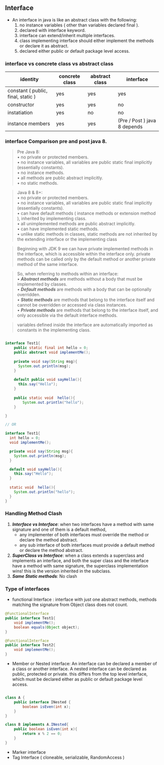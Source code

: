 ## Interface

- An interface in java is like an abstract class with the following:
    1. no instance variables ( other than variables declared final ).
    2. declared with interface keyword.
    3. interface can extend/inherit multiple interfaces.
    4. class implementing interface should either implement the methods or declare it as abstract.
    5. declared either public or default package level access.

### interface vs concrete class vs abstract class

| identity | concrete class | abstract class | interface                    | 
| -------- | -------------- | -------------- |------------------------------|
| constant ( public, final, static ) | yes | yes| yes                          |
| constructor | yes | yes | no                           |
|instatiation | yes | no | no                           |
| instance members | yes | yes | (Pre / Post ) java 8 depends |

### interface Comparison pre and post java 8.
>Pre Java 8:<br>
  • no private or protected members.<br>
  • no instance variables, all variables are public static final implicitly (essentially constants).<br>
  • no instance methods.<br>
  • all methods are public abstract implicitly.<br>
  • no static methods.<br>

>Java 8 & 8+:<br>
  • no private or protected members.<br>
  • no instance variables, all variables are public static final implicitly (essentially constants).<br>
  • can have default methods ( instance methods or extension method ), inherited by implementing class.<br>
  • all unimplemented methods are public abstract implicitly.<br>
  • can have implemented static methods.<br>
  • unlike static methods in classes, static methods are not inherited by the extending interface or the implementing class<br>


>Beginning with JDK 9 we can have private implemented methods in the interface, which is accessible within 
> the interface only. private methods can be called only by the default method or another private method of the same interface.

>So, when referring to methods within an interface:<br>
    • <b><i>Abstract methods</i></b> are methods without a body that must be implemented by classes.<br>
    • <b><i>Default methods</i></b> are methods with a body that can be optionally overridden.<br>
    • <b><i>Static methods</i></b> are methods that belong to the interface itself and cannot be overridden or accessed via class instances.<br>
    • <b><i>Private methods</i></b> are methods that belong to the interface itself, and only accessible via the default interface methods.<br>

>variables defined inside the interface are automatically imported as constants in the implementing class.


```java

interface Test1{
    public static final int hello = 0;
    public abstract void implementMe();
    
    private void say(String msg){
      System.out.println(msg);
    }
  
    default public void sayHello(){
      this.say("Hello");
    }
    
    public static void  hello(){
        System.out.println("hello");
    }

}

// OR 

interface Test1{
  int hello = 0;
  void implementMe();

  private void say(String msg){
    System.out.println(msg);
  }

  default void sayHello(){
    this.say("Hello");
  }
  
  static void  hello(){
    System.out.println("hello");
  }
}

```

### Handling Method Clash
1. **_Interface vs Interface_**: when two interfaces have a method with same signature and one of them is a default method,
    - any implementer of both interfaces must override the method or declare the method abstract.
    - any sub interface of both interfaces must provide a default method or declare the method abstract.
2. **_SuperClass vs Interface_**: when a class extends a superclass and implements an interface, and both the super class and the interface have a method with same signature, the superclass implementation wins! this is the version inherited in the subclass.
3. **_Same Static methods_**: No clash


### Type of interfaces

 - functional Interface : interface with just one abstract methods, methods matching the signature from Object class does not count.
  
```java
@FunctionalInterface
public interface Test1{
    void implementMe();
    boolean equals(Object object);
}

@FunctionalInterface
public interface Test2{
    void implementMe();
}
```

- Member or Nested interface: An interface can be declared a member of a class or another interface.
    A nested interface can be declared as public, protected or private. this differs from the top level
    interface, which must be declared either as public or default package level access.

```java

class A {
    public interface INested {
        boolean isEven(int x);
    }
}

class B implements A.INested{
    public boolean isEven(int x){
        return x % 2 == 0;
    }
}

```

- Marker interface
- Tag Interface ( cloneable, serializable, RandomAccess )

